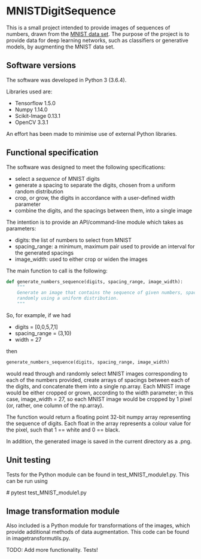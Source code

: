 # MNISTDigitSequence

This is a small project intended to provide images of sequences of numbers, drawn from the 
[MNIST data set](http://yann.lecun.com/exdb/mnist/). The purpose of the project is to provide
data for deep learning networks, such as classifiers or generative models, by augmenting
the MNIST data set.

## Software versions

The software was developed in Python 3 (3.6.4). 

Libraries used are:

- Tensorflow 1.5.0
- Numpy 1.14.0
- Scikit-Image 0.13.1
- OpenCV 3.3.1

An effort has been made to minimise use of external Python libraries.

## Functional specification

The software was designed to meet the following specifications:

- select a _sequence_ of MNIST digits 
- generate a spacing to separate the digits, chosen from a uniform random distribution
- crop, or grow, the digits in accordance with a user-defined width parameter
- combine the digits, and the spacings between them, into a single image

The intention is to provide an API/command-line module which takes as parameters:

- digits: the list of numbers to select from MNIST
- spacing_range: a minimum, maximum pair used to provide an interval for the generated spacings
- image_width: used to either crop or widen the images

The main function to call is the following:

```python
def generate_numbers_sequence(digits, spacing_range, image_width):
    """
    Generate an image that contains the sequence of given numbers, spaced
    randomly using a uniform distribution.
    """
```

So, for example, if we had

- digits = [0,0,5,7,1]
- spacing_range = (3,10)
- width = 27

then 
```python
generate_numbers_sequence(digits, spacing_range, image_width)
```

would read through and randomly select MNIST images corresponding to each of the numbers 
provided, create arrays of spacings between each of the digits, and concatenate them into 
a single np.array. Each MNIST image would be either cropped or grown, according to the width 
parameter; in this case, image_width = 27, so each MNIST image would be cropped by 1 pixel 
(or, rather, one column of the np.array). 

The function would return a floating point 32-bit numpy array representing the sequence of
digits. Each float in the array represents a colour value for the pixel, such that 1 == 
white and 0 == black.

In addition, the generated image is saved in the current directory as a .png.

## Unit testing

Tests for the Python module can be found in test_MNIST_module1.py. This can be run using 

\# pytest test_MNIST_module1.py

## Image transformation module

Also included is a Python module for transformations of the images, which provide 
additional methods of data augmentation. This code can be found in imagetransformutils.py.

TODO: Add more functionality. Tests!

